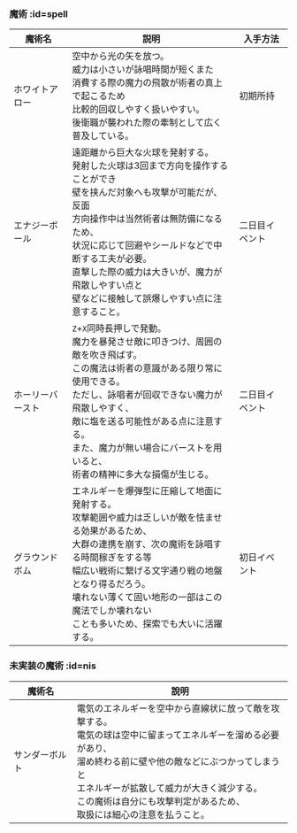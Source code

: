 ### 魔術 :id=spell

| 魔術名 | 説明 | 入手方法 |
| --- | --- | --- |
| ホワイトアロー	| 空中から光の矢を放つ。<br>威力は小さいが詠唱時間が短くまた<br>消費する際の魔力の飛散が術者の真上で起こるため<br>比較的回収しやすく扱いやすい。<br>後衛職が襲われた際の牽制として広く普及している。	| 初期所持 |
| エナジーボール	| 遠距離から巨大な火球を発射する。<br>発射した火球は3回まで方向を操作することができ<br>壁を挟んだ対象へも攻撃が可能だが、反面<br>方向操作中は当然術者は無防備になるため、<br>状況に応じて回避やシールドなどで中断する工夫が必要。<br>直撃した際の威力は大きいが、魔力が飛散しやすい点と<br>壁などに接触して誤爆しやすい点に注意すること。	| 二日目イベント |
| ホーリーバースト | `Z`+`X`同時長押しで発動。<br>魔力を暴発させ敵に叩きつけ、周囲の敵を吹き飛ばす。<br>この魔法は術者の意識がある限り常に使用できる。<br>ただし、詠唱者が回収できない魔力が飛散しやすく、<br>敵に塩を送る可能性がある点に注意する。<br>また、魔力が無い場合にバーストを用いると、<br>術者の精神に多大な損傷が生じる。	| 二日目イベント |
| グラウンドボム	| エネルギーを爆弾型に圧縮して地面に発射する。<br>攻撃範囲や威力は乏しいが敵を怯ませる効果があるため、<br>大群の連携を崩す、次の魔術を詠唱する時間稼ぎをする等<br>幅広い戦術に繋げる文字通り戦の地盤となり得るだろう。<br>壊れない薄くて固い地形の一部はこの魔法でしか壊れない<br>ことも多いため、探索でも大いに活躍する。	| 初日イベント |

### 未実装の魔術 :id=nis

| 魔術名 | 說明 |
| --- | --- |
| サンダーボルト | 電気のエネルギーを空中から直線状に放って敵を攻撃する。<br>電気の球は空中に留まってエネルギーを溜める必要があり、<br>溜め終わる前に壁や他の敵などにぶつかってしまうと<br>エネルギーが拡散して威力が大きく減少する。<br>この魔術は自分にも攻撃判定があるため、<br>取扱には細心の注意を払うこと。 |
